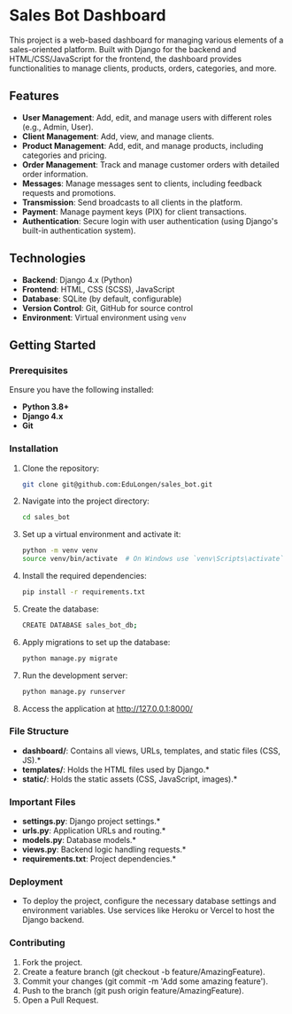 # Sales Bot Dashboard

This project is a web-based dashboard for managing various elements of a sales-oriented platform. Built with Django for the backend and HTML/CSS/JavaScript for the frontend, the dashboard provides functionalities to manage clients, products, orders, categories, and more.

## Features

- **User Management**: Add, edit, and manage users with different roles (e.g., Admin, User).
- **Client Management**: Add, view, and manage clients.
- **Product Management**: Add, edit, and manage products, including categories and pricing.
- **Order Management**: Track and manage customer orders with detailed order information.
- **Messages**: Manage messages sent to clients, including feedback requests and promotions.
- **Transmission**: Send broadcasts to all clients in the platform.
- **Payment**: Manage payment keys (PIX) for client transactions.
- **Authentication**: Secure login with user authentication (using Django's built-in authentication system).

## Technologies

- **Backend**: Django 4.x (Python)
- **Frontend**: HTML, CSS (SCSS), JavaScript
- **Database**: SQLite (by default, configurable)
- **Version Control**: Git, GitHub for source control
- **Environment**: Virtual environment using `venv`

## Getting Started

### Prerequisites

Ensure you have the following installed:
- **Python 3.8+**
- **Django 4.x**
- **Git**

### Installation

1. Clone the repository:
   ```bash
   git clone git@github.com:EduLongen/sales_bot.git
   ```

2. Navigate into the project directory:

   ```bash
   cd sales_bot
   ```

3. Set up a virtual environment and activate it:

   ```bash
   python -m venv venv
   source venv/bin/activate  # On Windows use `venv\Scripts\activate`
   ```

4. Install the required dependencies:

   ```bash
   pip install -r requirements.txt
   ```

5. Create the database:

   ```bash
   CREATE DATABASE sales_bot_db;
   ```

6. Apply migrations to set up the database:

   ```bash
   python manage.py migrate
   ```

7. Run the development server:

   ```bash
   python manage.py runserver
   ```

8. Access the application at http://127.0.0.1:8000/

### File Structure
- **dashboard/**: Contains all views, URLs, templates, and static files (CSS, JS).*
- **templates/**: Holds the HTML files used by Django.*
- **static/**: Holds the static assets (CSS, JavaScript, images).*

### Important Files
- **settings.py**: Django project settings.*
- **urls.py**: Application URLs and routing.*
- **models.py**: Database models.*
- **views.py**: Backend logic handling requests.*
- **requirements.txt**: Project dependencies.*

### Deployment
- To deploy the project, configure the necessary database settings and environment variables. Use services like Heroku or Vercel to host the Django backend.

### Contributing

1. Fork the project.
2. Create a feature branch (git checkout -b feature/AmazingFeature).
3. Commit your changes (git commit -m 'Add some amazing feature').
4. Push to the branch (git push origin feature/AmazingFeature).
5. Open a Pull Request.
